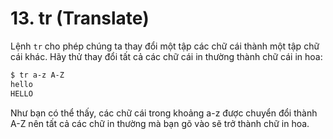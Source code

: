 # 13. tr (Translate)

Lệnh `tr` cho phép chúng ta thay đổi một tập các chữ cái thành một tập chữ cái khác. Hãy thử thay đổi tất cả các chữ cái in thường thành chữ cái in hoa:

```sh
$ tr a-z A-Z
hello
HELLO
```

Như bạn có thể thấy, các chữ cái trong khoảng a-z được chuyển đổi thành A-Z nên tất cả các chữ in thường mà bạn gõ vào sẽ trở thành chữ in hoa.